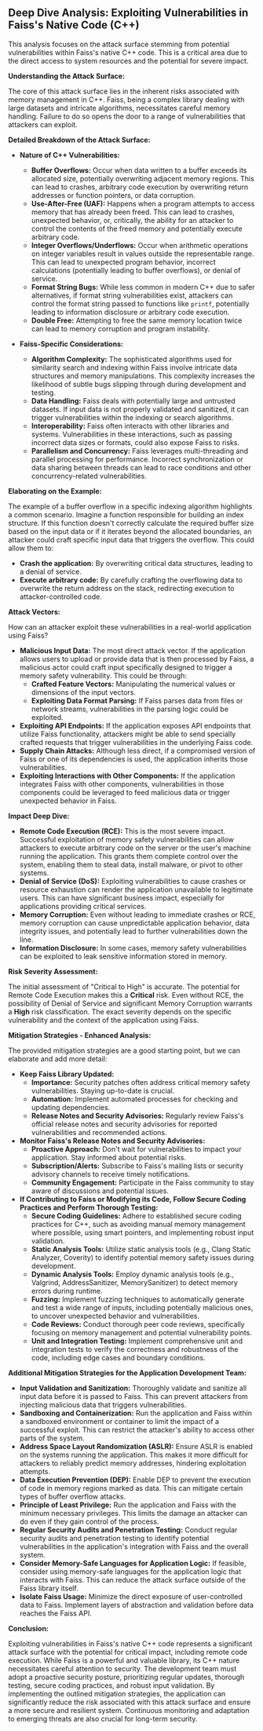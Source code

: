 ## Deep Dive Analysis: Exploiting Vulnerabilities in Faiss's Native Code (C++)

This analysis focuses on the attack surface stemming from potential vulnerabilities within Faiss's native C++ code. This is a critical area due to the direct access to system resources and the potential for severe impact.

**Understanding the Attack Surface:**

The core of this attack surface lies in the inherent risks associated with memory management in C++. Faiss, being a complex library dealing with large datasets and intricate algorithms, necessitates careful memory handling. Failure to do so opens the door to a range of vulnerabilities that attackers can exploit.

**Detailed Breakdown of the Attack Surface:**

* **Nature of C++ Vulnerabilities:**
    * **Buffer Overflows:** Occur when data written to a buffer exceeds its allocated size, potentially overwriting adjacent memory regions. This can lead to crashes, arbitrary code execution by overwriting return addresses or function pointers, or data corruption.
    * **Use-After-Free (UAF):**  Happens when a program attempts to access memory that has already been freed. This can lead to crashes, unexpected behavior, or, critically, the ability for an attacker to control the contents of the freed memory and potentially execute arbitrary code.
    * **Integer Overflows/Underflows:**  Occur when arithmetic operations on integer variables result in values outside the representable range. This can lead to unexpected program behavior, incorrect calculations (potentially leading to buffer overflows), or denial of service.
    * **Format String Bugs:** While less common in modern C++ due to safer alternatives, if format string vulnerabilities exist, attackers can control the format string passed to functions like `printf`, potentially leading to information disclosure or arbitrary code execution.
    * **Double Free:** Attempting to free the same memory location twice can lead to memory corruption and program instability.

* **Faiss-Specific Considerations:**
    * **Algorithm Complexity:** The sophisticated algorithms used for similarity search and indexing within Faiss involve intricate data structures and memory manipulations. This complexity increases the likelihood of subtle bugs slipping through during development and testing.
    * **Data Handling:** Faiss deals with potentially large and untrusted datasets. If input data is not properly validated and sanitized, it can trigger vulnerabilities within the indexing or search algorithms.
    * **Interoperability:** Faiss often interacts with other libraries and systems. Vulnerabilities in these interactions, such as passing incorrect data sizes or formats, could also expose Faiss to risks.
    * **Parallelism and Concurrency:**  Faiss leverages multi-threading and parallel processing for performance. Incorrect synchronization or data sharing between threads can lead to race conditions and other concurrency-related vulnerabilities.

**Elaborating on the Example:**

The example of a buffer overflow in a specific indexing algorithm highlights a common scenario. Imagine a function responsible for building an index structure. If this function doesn't correctly calculate the required buffer size based on the input data or if it iterates beyond the allocated boundaries, an attacker could craft specific input data that triggers the overflow. This could allow them to:

* **Crash the application:** By overwriting critical data structures, leading to a denial of service.
* **Execute arbitrary code:** By carefully crafting the overflowing data to overwrite the return address on the stack, redirecting execution to attacker-controlled code.

**Attack Vectors:**

How can an attacker exploit these vulnerabilities in a real-world application using Faiss?

* **Malicious Input Data:** The most direct attack vector. If the application allows users to upload or provide data that is then processed by Faiss, a malicious actor could craft input specifically designed to trigger a memory safety vulnerability. This could be through:
    * **Crafted Feature Vectors:**  Manipulating the numerical values or dimensions of the input vectors.
    * **Exploiting Data Format Parsing:** If Faiss parses data from files or network streams, vulnerabilities in the parsing logic could be exploited.
* **Exploiting API Endpoints:** If the application exposes API endpoints that utilize Faiss functionality, attackers might be able to send specially crafted requests that trigger vulnerabilities in the underlying Faiss code.
* **Supply Chain Attacks:** Although less direct, if a compromised version of Faiss or one of its dependencies is used, the application inherits those vulnerabilities.
* **Exploiting Interactions with Other Components:** If the application integrates Faiss with other components, vulnerabilities in those components could be leveraged to feed malicious data or trigger unexpected behavior in Faiss.

**Impact Deep Dive:**

* **Remote Code Execution (RCE):** This is the most severe impact. Successful exploitation of memory safety vulnerabilities can allow attackers to execute arbitrary code on the server or the user's machine running the application. This grants them complete control over the system, enabling them to steal data, install malware, or pivot to other systems.
* **Denial of Service (DoS):** Exploiting vulnerabilities to cause crashes or resource exhaustion can render the application unavailable to legitimate users. This can have significant business impact, especially for applications providing critical services.
* **Memory Corruption:** Even without leading to immediate crashes or RCE, memory corruption can cause unpredictable application behavior, data integrity issues, and potentially lead to further vulnerabilities down the line.
* **Information Disclosure:** In some cases, memory safety vulnerabilities can be exploited to leak sensitive information stored in memory.

**Risk Severity Assessment:**

The initial assessment of "Critical to High" is accurate. The potential for Remote Code Execution makes this a **Critical** risk. Even without RCE, the possibility of Denial of Service and significant Memory Corruption warrants a **High** risk classification. The exact severity depends on the specific vulnerability and the context of the application using Faiss.

**Mitigation Strategies - Enhanced Analysis:**

The provided mitigation strategies are a good starting point, but we can elaborate and add more detail:

* **Keep Faiss Library Updated:**
    * **Importance:** Security patches often address critical memory safety vulnerabilities. Staying up-to-date is crucial.
    * **Automation:** Implement automated processes for checking and updating dependencies.
    * **Release Notes and Security Advisories:** Regularly review Faiss's official release notes and security advisories for reported vulnerabilities and recommended actions.
* **Monitor Faiss's Release Notes and Security Advisories:**
    * **Proactive Approach:** Don't wait for vulnerabilities to impact your application. Stay informed about potential risks.
    * **Subscription/Alerts:** Subscribe to Faiss's mailing lists or security advisory channels to receive timely notifications.
    * **Community Engagement:** Participate in the Faiss community to stay aware of discussions and potential issues.
* **If Contributing to Faiss or Modifying its Code, Follow Secure Coding Practices and Perform Thorough Testing:**
    * **Secure Coding Guidelines:** Adhere to established secure coding practices for C++, such as avoiding manual memory management where possible, using smart pointers, and implementing robust input validation.
    * **Static Analysis Tools:** Utilize static analysis tools (e.g., Clang Static Analyzer, Coverity) to identify potential memory safety issues during development.
    * **Dynamic Analysis Tools:** Employ dynamic analysis tools (e.g., Valgrind, AddressSanitizer, MemorySanitizer) to detect memory errors during runtime.
    * **Fuzzing:** Implement fuzzing techniques to automatically generate and test a wide range of inputs, including potentially malicious ones, to uncover unexpected behavior and vulnerabilities.
    * **Code Reviews:** Conduct thorough peer code reviews, specifically focusing on memory management and potential vulnerability points.
    * **Unit and Integration Testing:** Implement comprehensive unit and integration tests to verify the correctness and robustness of the code, including edge cases and boundary conditions.

**Additional Mitigation Strategies for the Application Development Team:**

* **Input Validation and Sanitization:**  Thoroughly validate and sanitize all input data before it is passed to Faiss. This can prevent attackers from injecting malicious data that triggers vulnerabilities.
* **Sandboxing and Containerization:** Run the application and Faiss within a sandboxed environment or container to limit the impact of a successful exploit. This can restrict the attacker's ability to access other parts of the system.
* **Address Space Layout Randomization (ASLR):** Ensure ASLR is enabled on the systems running the application. This makes it more difficult for attackers to reliably predict memory addresses, hindering exploitation attempts.
* **Data Execution Prevention (DEP):** Enable DEP to prevent the execution of code in memory regions marked as data. This can mitigate certain types of buffer overflow attacks.
* **Principle of Least Privilege:** Run the application and Faiss with the minimum necessary privileges. This limits the damage an attacker can do even if they gain control of the process.
* **Regular Security Audits and Penetration Testing:** Conduct regular security audits and penetration testing to identify potential vulnerabilities in the application's integration with Faiss and the overall system.
* **Consider Memory-Safe Languages for Application Logic:** If feasible, consider using memory-safe languages for the application logic that interacts with Faiss. This can reduce the attack surface outside of the Faiss library itself.
* **Isolate Faiss Usage:**  Minimize the direct exposure of user-controlled data to Faiss. Implement layers of abstraction and validation before data reaches the Faiss API.

**Conclusion:**

Exploiting vulnerabilities in Faiss's native C++ code represents a significant attack surface with the potential for critical impact, including remote code execution. While Faiss is a powerful and valuable library, its C++ nature necessitates careful attention to security. The development team must adopt a proactive security posture, prioritizing regular updates, thorough testing, secure coding practices, and robust input validation. By implementing the outlined mitigation strategies, the application can significantly reduce the risk associated with this attack surface and ensure a more secure and resilient system. Continuous monitoring and adaptation to emerging threats are also crucial for long-term security.
